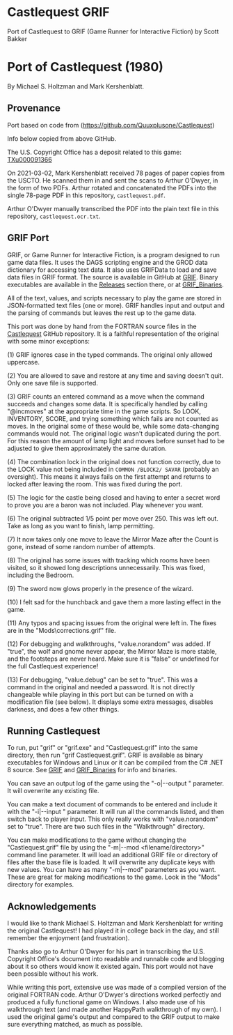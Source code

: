 # Castlequest GRIF

Port of Castlequest to GRIF (Game Runner for Interactive Fiction) by Scott Bakker

# Port of Castlequest (1980)

By Michael S. Holtzman and Mark Kershenblatt.


## Provenance

Port based on code from (https://github.com/Quuxplusone/Castlequest)

Info below copied from above GitHub.

The U.S. Copyright Office has a deposit related to this game:
[TXu000091366](https://cocatalog.loc.gov/cgi-bin/Pwebrecon.cgi?Search_Arg=TXu000091366&Search_Code=REGS&CNT=10&HIST=1)

On 2021-03-02, Mark Kershenblatt received 78 pages of paper copies
from the USCTO. He scanned them in and sent the scans to Arthur O'Dwyer,
in the form of two PDFs. Arthur rotated and concatenated the PDFs
into the single 78-page PDF in this repository, `castlequest.pdf`.

Arthur O'Dwyer manually transcribed the PDF into the plain text
file in this repository, `castlequest.ocr.txt`.


## GRIF Port

GRIF, or Game Runner for Interactive Fiction, is a program designed to run game data files. It uses the DAGS scripting engine and the GROD data dictionary for accessing text data. It also uses GRIFData to load and save data files in GRIF format. The source is available in GitHub at [GRIF](https://github.com/BakkerGames/GRIF). Binary executables are available in the [Releases](https://github.com/BakkerGames/GRIF/releases) section there, or at [GRIF_Binaries](https://github.com/BakkerGames/GRIF_Binaries).

All of the text, values, and scripts necessary to play the game are stored in JSON-formatted text files (one or more). GRIF handles input and output and the parsing of commands but leaves the rest up to the game data.

This port was done by hand from the FORTRAN source files in the [Castlequest](https://github.com/Quuxplusone/Castlequest) GitHub repository. It is a faithful representation of the original with some minor exceptions:

(1) GRIF ignores case in the typed commands. The original only allowed uppercase.

(2) You are allowed to save and restore at any time and saving doesn't quit. Only one save file is supported.

(3) GRIF counts an entered command as a move when the command succeeds and changes some data. It is specifically handled by calling "@incmoves" at the appropriate time in the game scripts. So LOOK, INVENTORY, SCORE, and trying something which fails are not counted as moves. In the original some of these would be, while some data-changing commands would not. The original logic wasn't duplicated during the port. For this reason the amount of lamp light and moves before sunset had to be adjusted to give them approximately the same duration.

(4) The combination lock in the original does not function correctly, due to the LOCK value not being included in `COMMON /BLOCK2/ SAVAR` (probably an oversight). This means it always fails on the first attempt and returns to locked after leaving the room. This was fixed during the port.

(5) The logic for the castle being closed and having to enter a secret word to prove you are a baron was not included. Play whenever you want.

(6) The original subtracted 1/5 point per move over 250. This was left out. Take as long as you want to finish, lamp permitting.

(7) It now takes only one move to leave the Mirror Maze after the Count is gone, instead of some random number of attempts.

(8) The original has some issues with tracking which rooms have been visited, so it showed long descriptions unnecessarily. This was fixed, including the Bedroom.

(9) The sword now glows properly in the presence of the wizard.

(10) I felt sad for the hunchback and gave them a more lasting effect in the game.

(11) Any typos and spacing issues from the original were left in. The fixes are in the "Mods\corrections.grif" file.

(12) For debugging and walkthroughs, "value.norandom" was added. If "true", the wolf and gnome never appear, the Mirror Maze is more stable, and the footsteps are never heard. Make sure it is "false" or undefined for the full Castlequest experience!

(13) For debugging, "value.debug" can be set to "true". This was a command in the original and needed a password. It is not directly changeable while playing in this port but can be turned on with a modification file (see below). It displays some extra messages, disables darkness, and does a few other things.


## Running Castlequest

To run, put "grif" or "grif.exe" and "Castlequest.grif" into the same directory, then run "grif Castlequest.grif". GRIF is available as binary executables for Windows and Linux or it can be compiled from the C# .NET 8 source. See [GRIF](https://github.com/BakkerGames/GRIF) and [GRIF_Binaries](https://github.com/BakkerGames/GRIF_Binaries) for info and binaries.

You can save an output log of the game using the "-o|--output <filename>" parameter. It will overwrite any existing file.

You can make a text document of commands to be entered and include it with the "-i|--input <filename>" parameter. It will run all the commands listed, and then switch back to player input. This only really works with "value.norandom" set to "true". There are two such files in the "Walkthrough" directory.

You can make modifications to the game without changing the "Castlequest.grif" file by using the "-m|--mod <filename/directory>" command line parameter. It will load an additional GRIF file or directory of files after the base file is loaded. It will overwrite any duplicate keys with new values. You can have as many "-m|--mod" parameters as you want. These are great for making modifications to the game. Look in the "Mods" directory for examples.


## Acknowledgements

I would like to thank Michael S. Holtzman and Mark Kershenblatt for writing the original Castlequest! I had played it in college back in the day, and still remember the enjoyment (and frustration).

Thanks also go to Arthur O'Dwyer for his part in transcribing the U.S. Copyright Office's document into readable and runnable code and blogging about it so others would know it existed again. This port would not have been possible without his work.

While writing this port, extensive use was made of a compiled version of the original FORTRAN code. Arthur O'Dwyer's directions worked perfectly and produced a fully functional game on Windows. I also made use of his walkthrough text (and made another HappyPath walkthrough of my own). I used the original game's output and compared to the GRIF output to make sure everything matched, as much as possible.